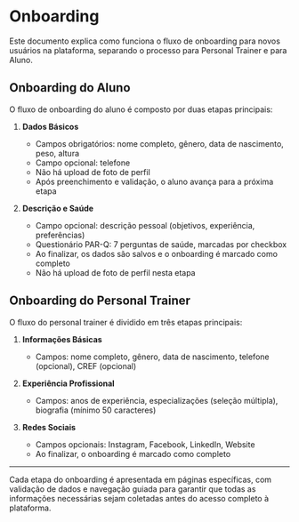 # Onboarding

Este documento explica como funciona o fluxo de onboarding para novos usuários na plataforma, separando o processo para Personal Trainer e para Aluno.

## Onboarding do Aluno

O fluxo de onboarding do aluno é composto por duas etapas principais:

1. **Dados Básicos**
   - Campos obrigatórios: nome completo, gênero, data de nascimento, peso, altura
   - Campo opcional: telefone
   - Não há upload de foto de perfil
   - Após preenchimento e validação, o aluno avança para a próxima etapa

2. **Descrição e Saúde**
   - Campo opcional: descrição pessoal (objetivos, experiência, preferências)
   - Questionário PAR-Q: 7 perguntas de saúde, marcadas por checkbox
   - Ao finalizar, os dados são salvos e o onboarding é marcado como completo
   - Não há upload de foto de perfil nesta etapa

## Onboarding do Personal Trainer

O fluxo do personal trainer é dividido em três etapas principais:

1. **Informações Básicas**
   - Campos: nome completo, gênero, data de nascimento, telefone (opcional), CREF (opcional)

2. **Experiência Profissional**
   - Campos: anos de experiência, especializações (seleção múltipla), biografia (mínimo 50 caracteres)

3. **Redes Sociais**
   - Campos opcionais: Instagram, Facebook, LinkedIn, Website
   - Ao finalizar, o onboarding é marcado como completo

---

Cada etapa do onboarding é apresentada em páginas específicas, com validação de dados e navegação guiada para garantir que todas as informações necessárias sejam coletadas antes do acesso completo à plataforma.